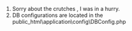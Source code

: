 1. Sorry about the crutches , I was in a hurry.
2. DB configurations are located in the  public_html\application\config\DBConfig.php

